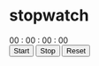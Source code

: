 # stopwatch<!DOCTYPE html>

<html lang="en" dir="ltr">
  <head>
    <meta charset="UTF-8">
    <title> Stopwatch Timer application  </title> 
    <link rel="stylesheet" href="style.css">
   </head>
<style>


@import url('https://fonts.googleapis.com/css2?family=Poppins:wght@200;300;400;500;600;700&display=swap');
*{
  margin: 0;
  padding: 0;
  box-sizing: border-box;
  font-family: 'Poppins',sans-serif;
}
body{
  height: 100vh;
  display: flex;
  align-items: center;
  justify-content: center;
  background: #000000;
}
.wrapper{
  user-select: none;
}
.wrapper .time{
  height: 100px;
  background: #fff;
  display: flex;
  align-items: center;
  justify-content: center;
  border-radius: 6px;
  box-shadow: 10px 10px 20px rgba(0,0,0,0.09);
  padding: 0 10px;
}
.wrapper .time span{
  width: 100px;
  text-align: center;
  font-size: 50px;
  font-weight: 500;
  color: #333;
}
.time span.colon{
  width: 10px;
}
.time span.ms-colon,
.time span.millisecond{
  color: #7D2Ae8;
}
.wrapper .buttons{
  text-align: center;
  margin-top: 20px;
}
.buttons button{
  padding: 6px 16px;
  outline: none;
  border: none;
  margin: 0 5px;
  color: #7D2Ae8;
  background: #fff;
  font-size: 19px;
  font-weight: 500;
  border-radius: 4px;
  cursor: pointer;
  box-shadow: 10px 10px 20px rgba(0,0,0,0.09);
}
.buttons button.active,
.buttons button.stopActive{
  pointer-events: none;
  opacity: 0.7;
}
</style>
<body>

  <div class="wrapper">
    <div class="time">
      <span class="hour">00</span>
      <span class="colon">:</span>
      <span class="minute">00</span>
      <span class="colon">:</span>
      <span class="second">00</span>
      <span class="colon ms-colon">:</span>
      <span class="millisecond">00</span>
    </div>
    <div class="buttons">
      <button class="start">Start</button>
      <button class="stop">Stop</button>
      <button class="reset">Reset</button>
    </div>
  </div>
  
  <script>
  let hr = min = sec = ms = "0" + 0,
    startTimer;
  const startBtn = document.querySelector(".start"),
   stopBtn = document.querySelector(".stop"),
   resetBtn = document.querySelector(".reset");
   startBtn.addEventListener("click", start);
   stopBtn.addEventListener("click", stop);
   resetBtn.addEventListener("click", reset);
  function start() {
    startBtn.classList.add("active");
    stopBtn.classList.remove("stopActive");
    startTimer = setInterval(()=>{
      ms++
      ms = ms < 10 ? "0" + ms : ms;
      if(ms == 100){
        sec++;
        sec = sec < 10 ? "0" + sec : sec;
        ms = "0" + 0;
      }
      if(sec == 60){
        min++;
        min = min < 10 ? "0" + min : min;
        sec = "0" + 0;
      }
      if(min == 60){
        hr++;
        hr = hr < 10 ? "0" + hr : hr;
        min = "0" + 0;
      }
      putValue();
    },10); //1000ms = 1s
  }
  function stop() {
    startBtn.classList.remove("active");
    stopBtn.classList.add("stopActive");
    clearInterval(startTimer);
  }
  function reset() {
    startBtn.classList.remove("active");
    stopBtn.classList.remove("stopActive");
    clearInterval(startTimer);
    hr = min = sec = ms = "0" + 0;
    putValue();
  }
  function putValue() {
    document.querySelector(".millisecond").innerText = ms;
    document.querySelector(".second").innerText = sec;
    document.querySelector(".minute").innerText = min;
    document.querySelector(".hour").innerText = hr;
  }
 </script>
</body>
</html>
